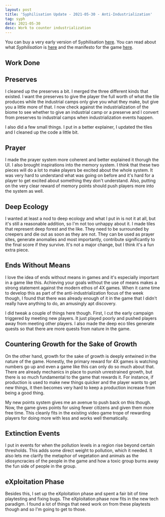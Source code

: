 ```yaml
---
layout: post
title: 'Syphilisation Update - 2021-05-30 - Anti-Industrialization'
tag: syph
date: 2021-05-30
desc: Work to counter industrialization
---
```



You can buy a very early version of Syphilisation [here](https://whynotgames.itch.io/nikhil-murthys-syphilisation). You can read about what *Syphilisation* is [here](/blog/syph/announce) and the manifesto for the game [here](/blog/syph/newManifesto).

## Work Done
## Preserves

I cleaned up the preserves a bit. I merged the three different kinds that existed. I want the preserves to give the player the full worth of what the tile produces while the industrial camps only give you what they make, but give you a little more of that. I now check against the industrialization of the biome to see whether to give an industrial camp or a preserve and I convert from preserves to industrial camps when industrialization events happen.


I also did a few small things. I put in a better explainer, I updated the tiles and I cleaned up the code a little bit.

## Prayer

I made the prayer system more coherent and better explained it thorugh the UI. I also brought inspirations into the memory system. I think that these two pieces will do a lot to make players be excited about the whole system. It was very hard to understand what was going on before and it's hard for a player to get excited about something they don't understand. Also, putting on the very clear reward of memory points should push players more into the system as well.

## Deep Ecology

I wanted at least a nod to deep ecology and what I put in is not it at all, but it's still a reasonable addition, so I'm not too unhappy about it. I made tiles that represent deep forest and the like. They need to be surrounded by creepers and die out as soon as they are not. They can be used as prayer sites, generate anomalies and most importantly, contribute significantly to the final score if they survive. It's not a major change, but I think it's a fun extra piece.

## Ends Without Means

I love the idea of ends without means in games and it's especially important in a game like this. Achieving your goals without the use of means makes a strong statement against the modern ethos of 4X games. When it came time to develop this as part of the anti-industrialization focus of the week though, I found that there was already enough of it in the game that I didn't really have anything to do, an amusingly apt discovery.


I did tweak a couple of things here though. First, I cut the early campaign triggered by meeting new players. It just played poorly and pushed players away from meeting other players. I also made the deep eco tiles generate quests so that there are more quests from nature in the game.

## Countering Growth for the Sake of Growth

On the other hand, growth for the sake of growth is deeply entwined in the nature of the game. Honestly, the primary reward for 4X games is watching numbers go up and even a game like this can only do so much about that. There are already mechanics in place to punish unrestrained growth, but there is so much fundamental to the game that rewards it. For instance, if production is used to make new things quicker and the player wants to get new things, it then becomes very hard to keep a production increase from being a good thing.


My new points system gives me an avenue to push back on this though. Now, the game gives points for using fewer citizens and given them more free time. This cleanly fits in the existing video game trope of rewarding players for doing more with less and works well thematically.

## Extinction Events

I put in events for when the pollution levels in a region rise beyond certain thresholds. This adds some direct weight to pollution, which it needed. It also lets me clarify the metaphor of vegetation and animals as the idiosyncracies of the people in the game and how a toxic group burns away the fun side of people in the group.

## eXploitation Phase

Besides this, I set up the eXploitation phase and spent a fair bit of time playtesting and fixing bugs. The eXploitation phase now fits in the new tech paradigm. I found a lot of things that need work on from these playtests though and so I'm going to get to those.


